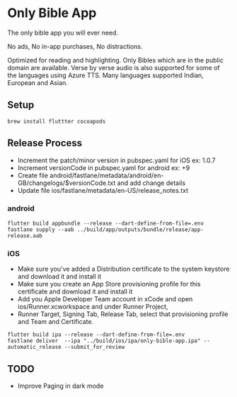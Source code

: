 # Only Bible App

The only bible app you will ever need.

No ads, No in-app purchases, No distractions.

Optimized for reading and highlighting.
Only Bibles which are in the public domain are available.
Verse by verse audio is also supported for some of the languages using Azure TTS.
Many languages supported Indian, European and Asian.

## Setup

```agsl
brew install fluttter cocoapods
```


## Release Process
* Increment the patch/minor version in pubspec.yaml for iOS  ex: 1.0.7
* Increment versionCode in pubspec.yaml for android  ex: +9
* Create file android/fastlane/metadata/android/en-GB/changelogs/$versionCode.txt and add change details
* Update file ios/fastlane/metadata/en-US/release_notes.txt

### android

```
flutter build appbundle --release --dart-define-from-file=.env
fastlane supply --aab ../build/app/outputs/bundle/release/app-release.aab
```

### iOS

* Make sure you've added a Distribution certificate to the system keystore and download it and install it
* Make sure you create an App Store provisioning profile for this certificate and download it and install it
* Add you Apple Developer Team account in xCode and open ios/Runner.xcworkspace and under Runner Project,
* Runner Target, Signing Tab, Release Tab, select that provisioning profile and Team and Certificate.

```
flutter build ipa --release --dart-define-from-file=.env
fastlane deliver  --ipa "../build/ios/ipa/only-bible-app.ipa" --automatic_release --submit_for_review
```

## TODO

* Improve Paging in dark mode